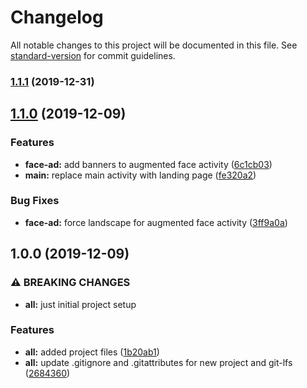 # Changelog

All notable changes to this project will be documented in this file. See [standard-version](https://github.com/conventional-changelog/standard-version) for commit guidelines.

### [1.1.1](https://github.com/shanealv/ar-ads/compare/v1.1.0...v1.1.1) (2019-12-31)

## [1.1.0](https://github.com/shanealv/ar-ads/compare/v1.0.0...v1.1.0) (2019-12-09)


### Features

* **face-ad:** add banners to augmented face activity ([6c1cb03](https://github.com/shanealv/ar-ads/commit/6c1cb0306f8b7d8fe6b519d63180b8b860903da2))
* **main:** replace main activity with landing page ([fe320a2](https://github.com/shanealv/ar-ads/commit/fe320a24821c36beeebd106fa4a6cea9ab2e710b))


### Bug Fixes

* **face-ad:** force landscape for augmented face activity ([3ff9a0a](https://github.com/shanealv/ar-ads/commit/3ff9a0a4b2c87c8361d5ff4b731402764659cb8f))

## 1.0.0 (2019-12-09)


### ⚠ BREAKING CHANGES

* **all:** just initial project setup

### Features

* **all:** added project files ([1b20ab1](https://github.com/shanealv/ar-ads/commit/1b20ab1dae235a81e878984fb0202336f7725815))
* **all:** update .gitignore and .gitattributes for new project and git-lfs ([2684360](https://github.com/shanealv/ar-ads/commit/268436074ac8edcc292628ed4947b879a3c2cacd))
